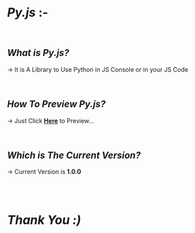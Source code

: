 # *Py.js* :-

<br>

## *What is Py.js?*
-> It is A Library to Use Python in JS Console or in your JS Code

<br>

## *How To Preview Py.js?*
-> Just Click **[Here](https://sancho1952007.github.io/)** to Preview...

<br>

## *Which is The Current Version?*
-> Current Version is **1.0.0**

<br><br>

# *Thank You :)*